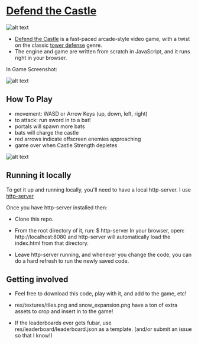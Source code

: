 # [Defend the Castle](https://mccordgh.github.io/Defend_The_Castle)

![alt text](http://imgur.com/u7MWF6a.gif "Defend The Castle Main Menu")

* [Defend the Castle](https://mccordgh.github.io/Defend_The_Castle) is a fast-paced arcade-style video game, with a twist on the classic [tower defense](https://en.wikipedia.org/wiki/Tower_defense) genre.
* The engine and game are written from scratch in JavaScript, and it runs right in your browser.

In Game Screenshot:

![alt text](http://imgur.com/yiSYbPK.gif "Defend The Castle In Game Screenshot")

## How To Play

* movement: WASD or Arrow Keys (up, down, left, right)
* to attack: run sword in to a bat!
* portals will spawn more bats
* bats will charge the castle
* red arrows indicate offscreen enemies approaching
* game over when Castle Strength depletes

![alt text](http://imgur.com/Obq5rkh.gif "Defend The Castle How To Play")

## Running it locally

To get it up and running locally, you'll need to have a local http-server. I use [http-server](https://www.npmjs.com/package/http-server)

Once you have http-server installed then:

* Clone this repo.

* From the root directory of it, run: $ http-server
In your browser, open: http://localhost:8080 and
http-server will automatically load the index.html from that directory.
* Leave http-server running, and whenever you change the code, you can do a hard refresh to run the newly saved code.

## Getting involved

* Feel free to download this code, play with it, and add to the game, etc!

* res/textures/tiles.png and snow_expansion.png have a ton of extra assets to crop and insert in to the game!

* If the leaderboards ever gets fubar, use res/leaderboard/leaderboard.json as a template. (and/or submit an issue so that I know!)
